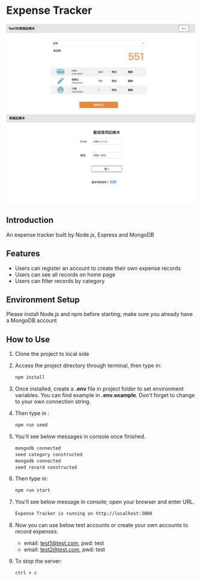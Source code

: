 # Expense Tracker

![Index page](./public/images/expense-tracker-screenshot-home.png)
![Login page](./public/images/expense-tracker-screenshot-login.png)

## Introduction

An expense tracker built by Node.js, Express and MongoDB

## Features
* Users can register an account to create their own expense records
* Users can see all records on home page
* Users can filter records by category

## Environment Setup
Please install Node.js and npm before starting; make sure you already have a MongoDB account

## How to Use

1. Clone the project to local side
2. Access the project directory through terminal, then type in:

   ```bash
   npm install
   ```

3. Once installed, create a **.env** file in project folder to set environment variables. You can find example in **.env.example**. Don't forget to change to your own connection string.

4. Then type in :

   ```bash
   npm run seed
   ```

5. You'll see below messages in console once finished.

    ```bash
    mongodb connected
    seed category constructed
    mongodb connected
    seed record constructed
    ```

6. Then type in:

   ```bash
   npm run start
   ```

7. You'll see below message in console; open your browser and enter URL.

   ```bash
   Expense Tracker is running on http://localhost:3000
   ```

8. Now you can use below test accounts or create your own accounts to record expenses.
   * email: test1@test.com, pwd: test
   * email: test2@test.com, pwd: test

9. To stop the server:

   ```bash
   ctrl + c
   ```


